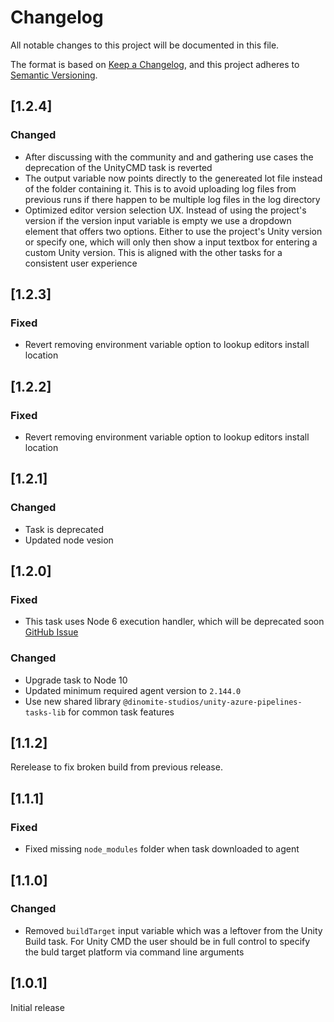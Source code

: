 # Changelog

All notable changes to this project will be documented in this file.

The format is based on [Keep a Changelog](https://keepachangelog.com/en/1.0.0/),
and this project adheres to [Semantic Versioning](https://semver.org/spec/v2.0.0.html).

## [1.2.4]

### Changed

- After discussing with the community and and gathering use cases the deprecation of the UnityCMD task is reverted
- The output variable now points directly to the genereated lot file instead of the folder containing it. This is to avoid uploading log files from previous runs if there happen to be multiple log files in the log directory
- Optimized editor version selection UX. Instead of using the project's version if the version input variable is empty we use a dropdown element that offers two options. Either to use the project's Unity version or specify one, which will only then show a input textbox for entering a custom Unity version. This is aligned with the other tasks for a consistent user experience

## [1.2.3]

### Fixed

- Revert removing environment variable option to lookup editors install location

## [1.2.2]

### Fixed

- Revert removing environment variable option to lookup editors install location

## [1.2.1]

### Changed

- Task is deprecated
- Updated node vesion

## [1.2.0]

### Fixed

- This task uses Node 6 execution handler, which will be deprecated soon [GitHub Issue](https://github.com/Dinomite-Studios/unity-azure-pipelines-tasks/issues/190)

### Changed

- Upgrade task to Node 10
- Updated minimum required agent version to `2.144.0`
- Use new shared library `@dinomite-studios/unity-azure-pipelines-tasks-lib` for common task features

## [1.1.2]

Rerelease to fix broken build from previous release.

## [1.1.1]

### Fixed

- Fixed missing `node_modules` folder when task downloaded to agent

## [1.1.0]

### Changed

- Removed `buildTarget` input variable which was a leftover from the Unity Build task. For Unity CMD the user should be in full control to specify the buld target platform via command line arguments

## [1.0.1]

Initial release
